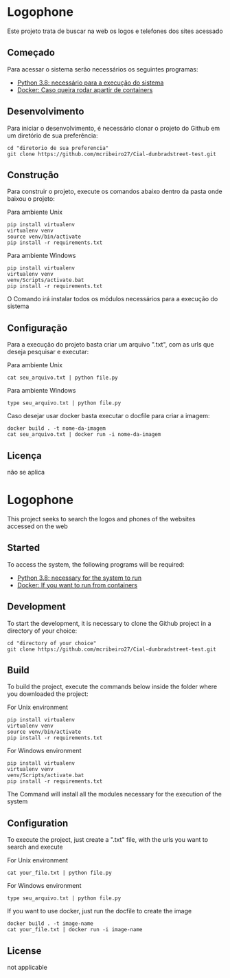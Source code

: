 # Logophone

Este projeto trata de buscar na web os logos e telefones dos sites acessado
## Começado
Para acessar o sistema serão necessários os seguintes programas:


- [Python 3.8: necessário para a execução do sistema](https://www.python.org/downloads/)
- [Docker: Caso queira rodar apartir de containers](https://www.docker.com/get-started)

## Desenvolvimento

Para iniciar o desenvolvimento, é necessário clonar o projeto do Github em um diretório de sua preferência:
```commandline
cd "diretorio de sua preferencia"
git clone https://github.com/mcribeiro27/Cial-dunbradstreet-test.git
```
## Construção

Para construir o projeto, execute os comandos abaixo dentro da pasta onde baixou o projeto:

Para ambiente Unix
```commandline
pip install virtualenv
virtualenv venv
source venv/bin/activate
pip install -r requirements.txt
```
Para ambiente Windows
```commandline
pip install virtualenv
virtualenv venv
venv/Scripts/activate.bat
pip install -r requirements.txt
```

O Comando irá instalar todos os módulos necessários para a execução do sistema

## Configuração

Para a execução do projeto basta criar um arquivo ".txt", com as urls que deseja pesquisar e executar:

Para ambiente Unix
```commandline
cat seu_arquivo.txt | python file.py
```
Para ambiente Windows
```commandline
type seu_arquivo.txt | python file.py
```

Caso desejar usar docker basta executar o docfile para criar a imagem:
```commandline
docker build . -t nome-da-imagem
cat seu_arquivo.txt | docker run -i nome-da-imagem
```
## Licença

não se aplica

# Logophone

This project seeks to search the logos and phones of the websites accessed on the web

## Started

To access the system, the following programs will be required: 
- [Python 3.8: necessary for the system to run](https://www.python.org/downloads/)
- [Docker: If you want to run from containers](https://www.docker.com/get-started)

## Development

To start the development, it is necessary to clone the Github project in a directory of your choice:
```commandline
cd "directory of your choice"
git clone https://github.com/mcribeiro27/Cial-dunbradstreet-test.git
```
## Build

To build the project, execute the commands below inside the folder where you downloaded the project:

For Unix environment
```commandline
pip install virtualenv
virtualenv venv
source venv/bin/activate
pip install -r requirements.txt
```
For Windows environment
```commandline
pip install virtualenv
virtualenv venv
venv/Scripts/activate.bat
pip install -r requirements.txt
```
The Command will install all the modules necessary for the execution of the system

## Configuration

To execute the project, just create a ".txt" file, with the urls you want to search and execute

For Unix environment
```commandline
cat your_file.txt | python file.py
```
For Windows environment
```commandline
type seu_arquivo.txt | python file.py
```
If you want to use docker, just run the docfile to create the image
```commandline
docker build . -t image-name
cat your_file.txt | docker run -i image-name
```
## License

not applicable
